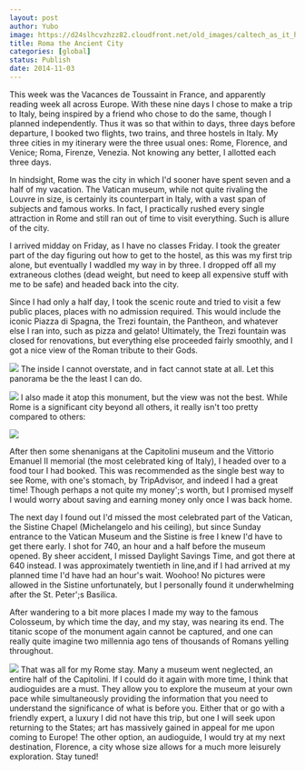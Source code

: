 ```yaml
---
layout: post
author: Yubo
image: https://d24slhcvzhzz82.cloudfront.net/old_images/caltech_as_it_happens/6a0105349b8251970b01bb07a29a6f970d.jpg
title: Roma the Ancient City 
categories: [global]
status: Publish
date: 2014-11-03
---
```


This week was the Vacances de Toussaint in France, and apparently reading week all across Europe. With these nine days I chose to make a trip to Italy, being inspired by a friend who chose to do the same, though I planned independently. Thus it was so that within to days, three days before departure, I booked two flights, two trains, and three hostels in Italy. My three cities in my itinerary were the three usual ones: Rome, Florence, and Venice; Roma, Firenze, Venezia. Not knowing any better, I allotted each three days.

In hindsight, Rome was the city in which I'd sooner have spent seven and a half of my vacation. The Vatican museum, while not quite rivaling the Louvre in size, is certainly its counterpart in Italy, with a vast span of subjects and famous works. In fact, I practically rushed every single attraction in Rome and still ran out of time to visit everything. Such is allure of the city.

I arrived midday on Friday, as I have no classes Friday. I took the greater part of the day figuring out how to get to the hostel, as this was my first trip alone, but eventually I waddled my way in by three. I dropped off all my extraneous clothes (dead weight, but need to keep all expensive stuff with me to be safe) and headed back into the city.

Since I had only a half day, I took the scenic route and tried to visit a few public places, places with no admission required. This would include the iconic Piazza di Spagna, the Trezi fountain, the Pantheon, and whatever else I ran into, such as pizza and gelato! Ultimately, the Trezi fountain was closed for renovations, but everything else proceeded fairly smoothly, and I got a nice view of the Roman tribute to their Gods.


![](https://d24slhcvzhzz82.cloudfront.net/old_images/caltech_as_it_happens/6a0105349b8251970b01bb07a29a7b970d.jpg)
The inside I cannot overstate, and in fact cannot state at all. Let this panorama be the the least I can do.


![](https://d24slhcvzhzz82.cloudfront.net/old_images/caltech_as_it_happens/6a0105349b8251970b01b7c6fd6395970b.jpg)
I also made it atop this monument, but the view was not the best. While Rome is a significant city beyond all others, it really isn't too pretty compared to others:


![](https://d24slhcvzhzz82.cloudfront.net/old_images/caltech_as_it_happens/6a0105349b8251970b01bb07a29a45970d.jpg)

After then some shenanigans at the Capitolini museum and the Vittorio Emanuel II memorial (the most celebrated king of Italy), I headed over to a food tour I had booked. This was recommended as the single best way to see Rome, with one's stomach, by TripAdvisor, and indeed I had a great time! Though perhaps a not quite my money';s worth, but I promised myself I would worry about saving and earning money only once I was back home.

The next day I found out I'd missed the most celebrated part of the Vatican, the Sistine Chapel (Michelangelo and his ceiling), but since Sunday entrance to the Vatican Museum and the Sistine is free I knew I'd have to get there early. I shot for 740, an hour and a half before the museum opened. By sheer accident, I missed Daylight Savings Time, and got there at 640 instead. I was approximately twentieth in line,and if I had arrived at my planned time I'd have had an hour's wait. Woohoo! No pictures were allowed in the Sistine unfortunately, but I personally found it underwhelming after the St. Peter';s Basilica.

After wandering to a bit more places I made my way to the famous Colosseum, by which time the day, and my stay, was nearing its end. The titanic scope of the monument again cannot be captured, and one can really quite imagine two millennia ago tens of thousands of Romans yelling throughout.


![](https://d24slhcvzhzz82.cloudfront.net/old_images/caltech_as_it_happens/6a0105349b8251970b01b7c6fd62b1970b.jpg)
That was all for my Rome stay. Many a museum went neglected, an entire half of the Capitolini. If I could do it again with more time, I think that audioguides are a must. They allow you to explore the museum at your own pace while simultaneously providing the information that you need to understand the significance of what is before you. Either that or go with a friendly expert, a luxury I did not have this trip, but one I will seek upon returning to the States; art has massively gained in appeal for me upon coming to Europe! The other option, an audioguide, I would try at my next destination, Florence, a city whose size allows for a much more leisurely exploration. Stay tuned!

